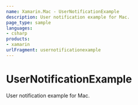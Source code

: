```yaml
---
name: Xamarin.Mac - UserNotificationExample
description: User notification example for Mac.
page_type: sample
languages:
- csharp
products:
- xamarin
urlFragment: usernotificationexample
---
```

# UserNotificationExample

User notification example for Mac.
